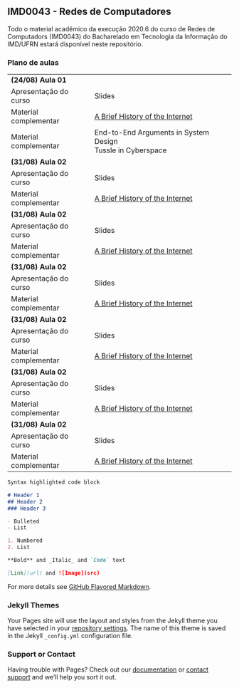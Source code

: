 ## IMD0043 - Redes de Computadores

Todo o material acadêmico da execução 2020.6 do curso de Redes de Computadors (IMD0043) do Bacharelado em Tecnologia da Informação do IMD/UFRN estará disponível neste repositório.

### Plano de aulas

|         |               |
| :--- | :--- |
| **(24/08) Aula 01**   |       |
| Apresentação do curso  | Slides  |
| Material complementar  | [A Brief History of the Internet](https://www.internetsociety.org/internet/history-internet/brief-history-internet/)  |
| Material complementar  | End-to-End Arguments in System Design <br/> Tussle in Cyberspace |
| **(31/08) Aula 02**   |       |
| Apresentação do curso  | Slides  |
| Material complementar  | [A Brief History of the Internet](https://www.internetsociety.org/internet/history-internet/brief-history-internet/)  |
| **(31/08) Aula 02**   |       |
| Apresentação do curso  | Slides  |
| Material complementar  | [A Brief History of the Internet](https://www.internetsociety.org/internet/history-internet/brief-history-internet/)  |
| **(31/08) Aula 02**   |       |
| Apresentação do curso  | Slides  |
| Material complementar  | [A Brief History of the Internet](https://www.internetsociety.org/internet/history-internet/brief-history-internet/)  |
| **(31/08) Aula 02**   |       |
| Apresentação do curso  | Slides  |
| Material complementar  | [A Brief History of the Internet](https://www.internetsociety.org/internet/history-internet/brief-history-internet/)  |
| **(31/08) Aula 02**   |       |
| Apresentação do curso  | Slides  |
| Material complementar  | [A Brief History of the Internet](https://www.internetsociety.org/internet/history-internet/brief-history-internet/)  |
| **(31/08) Aula 02**   |       |
| Apresentação do curso  | Slides  |
| Material complementar  | [A Brief History of the Internet](https://www.internetsociety.org/internet/history-internet/brief-history-internet/)  |

```markdown
Syntax highlighted code block

# Header 1
## Header 2
### Header 3

- Bulleted
- List

1. Numbered
2. List

**Bold** and _Italic_ and `Code` text

[Link](url) and ![Image](src)
```

For more details see [GitHub Flavored Markdown](https://guides.github.com/features/mastering-markdown/).

### Jekyll Themes

Your Pages site will use the layout and styles from the Jekyll theme you have selected in your [repository settings](https://github.com/danilocurvelo/imd0043/settings). The name of this theme is saved in the Jekyll `_config.yml` configuration file.

### Support or Contact

Having trouble with Pages? Check out our [documentation](https://help.github.com/categories/github-pages-basics/) or [contact support](https://github.com/contact) and we’ll help you sort it out.

